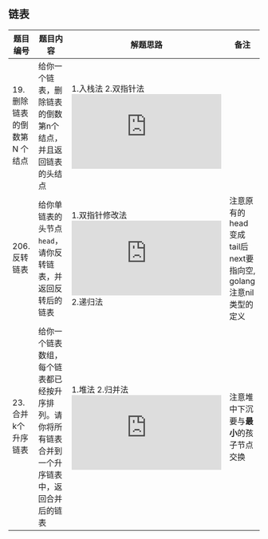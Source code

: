 <!--
 * @Description: 
 * @Autor: HTmonster
 * @Date: 2022-02-17 09:59:24
-->

## 链表

| 题目编号|题目内容 | 解题思路 | 备注 |
| ------ |---------|-------- | ---- |
|19.删除链表的倒数第 N 个结点| 给你一个链表，删除链表的倒数第n个结点，并且返回链表的头结点|1.入栈法 2.双指针法 ![](http://latex.codecogs.com/gif.latex?O(1)\,O(1))||
|206.反转链表|给你单链表的头节点`head`，请你反转链表，并返回反转后的链表|1.双指针修改法![](http://latex.codecogs.com/gif.latex?O(n)\,O(1)) 2.递归法  |注意原有的head变成tail后next要指向空, golang 注意nil类型的定义|
|23.合并k个升序链表|给你一个链表数组，每个链表都已经按升序排列。请你将所有链表合并到一个升序链表中，返回合并后的链表|1.堆法 2.归并法 ![](http://latex.codecogs.com/gif.latex?O(knlogn)\,O(kn))|注意堆中下沉要与**最小**的孩子节点交换|